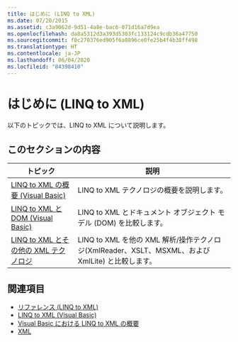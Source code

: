 ```yaml
---
title: はじめに (LINQ to XML)
ms.date: 07/20/2015
ms.assetid: c3a9062d-9d51-4a8e-bac6-071d16a7d9ea
ms.openlocfilehash: da8a5312d3a393d5303fc133124c9cdb36a47750
ms.sourcegitcommit: f8c270376ed905f6a8896ce0fe25b4f4b38ff498
ms.translationtype: HT
ms.contentlocale: ja-JP
ms.lasthandoff: 06/04/2020
ms.locfileid: "84398410"
---
```

# <a name="getting-started-linq-to-xml"></a>はじめに (LINQ to XML)
以下のトピックでは、LINQ to XML について説明します。  
  
## <a name="in-this-section"></a>このセクションの内容  
  
|トピック|説明|  
|-----------|-----------------|  
|[LINQ to XML の概要 (Visual Basic)](linq-to-xml-overview.md)|LINQ to XML テクノロジの概要を説明します。|  
|[LINQ to XML とDOM (Visual Basic)](linq-to-xml-vs-dom.md)|LINQ to XML とドキュメント オブジェクト モデル (DOM) を比較します。|  
|[LINQ to XML とその他の XML テクノロジ](linq-to-xml-vs-other-xml-technologies.md)|LINQ to XML を他の XML 解析/操作テクノロジ(XmlReader、XSLT、MSXML、および XmlLite) と比較します。|  
  
## <a name="see-also"></a>関連項目

- [リファレンス (LINQ to XML)](reference-linq-to-xml.md)
- [LINQ to XML (Visual Basic)](linq-to-xml.md)
- [Visual Basic における LINQ to XML の概要](../../language-features/xml/overview-of-linq-to-xml.md)
- [XML](../../language-features/xml/index.md)
